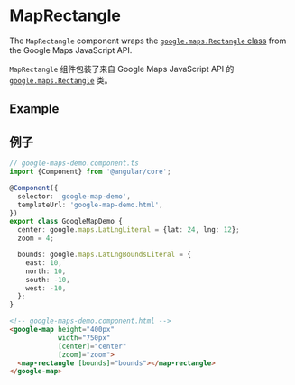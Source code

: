 # MapRectangle

The `MapRectangle` component wraps the [`google.maps.Rectangle` class](https://developers.google.com/maps/documentation/javascript/reference/polygon#Rectangle) from the Google Maps JavaScript API.

`MapRectangle` 组件包装了来自 Google Maps JavaScript API 的 [`google.maps.Rectangle`](https://developers.google.com/maps/documentation/javascript/reference/polygon#Rectangle) 类。

## Example

## 例子

```typescript
// google-maps-demo.component.ts
import {Component} from '@angular/core';

@Component({
  selector: 'google-map-demo',
  templateUrl: 'google-map-demo.html',
})
export class GoogleMapDemo {
  center: google.maps.LatLngLiteral = {lat: 24, lng: 12};
  zoom = 4;

  bounds: google.maps.LatLngBoundsLiteral = {
    east: 10,
    north: 10,
    south: -10,
    west: -10,
  };
}
```

```html
<!-- google-maps-demo.component.html -->
<google-map height="400px"
            width="750px"
            [center]="center"
            [zoom]="zoom">
  <map-rectangle [bounds]="bounds"></map-rectangle>
</google-map>
```
